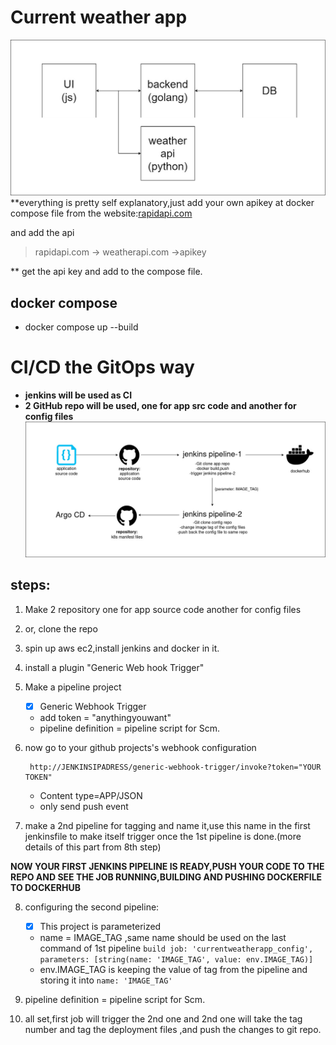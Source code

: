 

# Current weather app

![diagram](https://github.com/aakkiiff/CurrentWeatherApp/blob/master/Diagram.jpg?raw=true)
**everything is pretty self explanatory,just add your own apikey at docker compose file from the website:[rapidapi.com](https://rapidapi.com/)

and add the api 

> rapidapi.com -> weatherapi.com ->apikey

 **
 get the api key and add to the compose file.

## docker compose

 - docker compose up --build

# CI/CD the GitOps way
- **jenkins will be used as CI**
- **2 GitHub repo will be used, one for app src code and another for config files**
![diagram](https://github.com/aakkiiff/CurrentWeatherApp/blob/master/Diagram2.jpg?raw=true)
## steps:
1. Make 2 repository one for app source code another for config files
2. or, clone the repo
3. spin up aws ec2,install jenkins and docker in it.
4. install a plugin "Generic Web hook Trigger"
5. Make a pipeline project
	
	- [x] Generic Webhook Trigger
	- add token = "anythingyouwant"
	- pipeline definition = pipeline script for Scm.
6. now go to your github projects's webhook configuration  
	

	    http://JENKINSIPADRESS/generic-webhook-trigger/invoke?token="YOUR TOKEN"

	 - Content type=APP/JSON
	 - only send push event 
7. make a 2nd pipeline for tagging and name it,use this name in the first jenkinsfile to make itself trigger once the 1st pipeline is done.(more details of this part from 8th step)
	 
**NOW YOUR FIRST JENKINS PIPELINE IS READY,PUSH YOUR CODE TO THE REPO AND SEE THE JOB RUNNING,BUILDING AND PUSHING DOCKERFILE TO DOCKERHUB**

8. configuring the second pipeline:
	

	 - [x] This project is parameterized
	 - name = IMAGE_TAG ,same name should be used on the last command of 1st pipeline `build job: 'currentweatherapp_config', parameters: [string(name: 'IMAGE_TAG', value: env.IMAGE_TAG)]`
	 - env.IMAGE_TAG is keeping the value of tag from the pipeline and storing it into `name: 'IMAGE_TAG'`
	
9. pipeline definition = pipeline script for Scm.

10. all set,first job will trigger the 2nd one and 2nd one will take the tag number and tag the deployment files ,and push the changes  to git repo.
